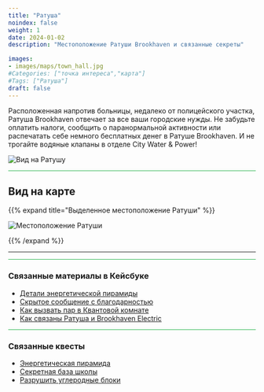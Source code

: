 ```yaml
---
title: "Ратуша"
noindex: false
weight: 1
date: 2024-01-02
description: "Местоположение Ратуши Brookhaven и связанные секреты"

images: 
- images/maps/town_hall.jpg
#Categories: ["точка интереса","карта"]
#Tags: ["Ратуша"]
draft: false
--- 
```



Расположенная напротив больницы, недалеко от полицейского участка, Ратуша Brookhaven отвечает за все ваши городские нужды. Не забудьте оплатить налоги, сообщить о паранормальной активности или распечатать себе немного бесплатных денег в Ратуше Brookhaven. И не трогайте водяные клапаны в отделе City Water & Power!

![Вид на Ратушу](/images/maps/town_hall.jpg)


<hr style="background-color: #28b44c" size=8>

## Вид на карте

{{% expand title="Выделенное местоположение Ратуши" %}}

![Местоположение Ратуши](/images/maps/town-hall.webp)

{{% /expand %}}

---

<hr style="background-color: #28b44c" size=8>

### Связанные материалы в Кейсбуке

- [Детали энергетической пирамиды](/casebook/energy_pyramids/#известные-местоположения)
- [Скрытое сообщение с благодарностью](/casebook/interesting/special_messages/#особая-благодарность)
- [Как вызвать пар в Квантовой комнате](/casebook/quantum/steam/)
- [Как связаны Ратуша и Brookhaven Electric](/casebook/interesting/observations/#связь-между-электричеством-и-водой)

<hr style="background-color: #28b44c" size=8>

### Связанные квесты

- [Энергетическая пирамида](/lore/special_tools/energy_pyramid/)
- [Секретная база школы](/lore/quests/school_base/)
- [Разрушить углеродные блоки](/lore/quests/destroy_carbon_blocks/)
